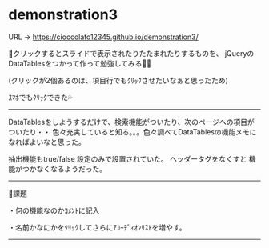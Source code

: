 # demonstration3

URL → https://cioccolato12345.github.io/demonstration3/


🔰クリックするとスライドで表示されたりたたまれたりするものを、
jQueryのDataTablesをつかって作って勉強してみる📝💦


(クリックが2個あるのは、項目行でもｸﾘｯｸさせたいなぁと思ったため)


ｽﾏﾎでもｸﾘｯｸできた💦

************************************************************

DataTablesをしようするだけで、検索機能がついたり、次のページへの項目がついたり・・
色々充実していると知る。。。色々調べてDataTablesの機能メモになればよいなと思った。

抽出機能もtrue/false 設定のみで設置されていた。 ヘッダータグをなくすと 機能がつかなくなるようだった。


************************************************************

🐥課題

・何の機能なのかｺﾒﾝﾄに記入

・名前かなにかをｸﾘｯｸしてさらにｱｺｰﾃﾞｨｵﾝﾘｽﾄを増やす。

************************************************************



